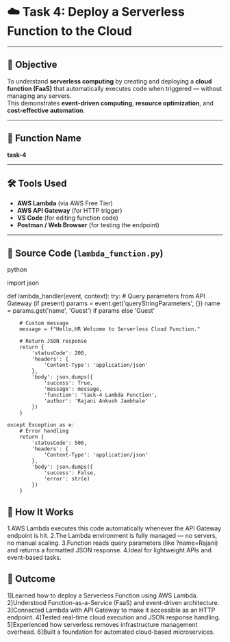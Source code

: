 # ☁️ Task 4: Deploy a Serverless Function to the Cloud

---

## 🎯 Objective
To understand **serverless computing** by creating and deploying a **cloud function (FaaS)** that automatically executes code when triggered — without managing any servers.  
This demonstrates **event-driven computing**, **resource optimization**, and **cost-effective automation**.

---

## 🧩 Function Name
**task-4**

---

## 🛠️ Tools Used
- **AWS Lambda** (via AWS Free Tier)  
- **AWS API Gateway** (for HTTP trigger)  
- **VS Code** (for editing function code)  
- **Postman / Web Browser** (for testing the endpoint)

---

## 📂 Source Code (`lambda_function.py`)

python

import json

def lambda_handler(event, context):
    try:
        # Query parameters from API Gateway (if present)
        params = event.get('queryStringParameters', {})
        name = params.get('name', 'Guest') if params else 'Guest'
        
        # Custom message
        message = f"Hello,HR Welcome to Serverless Cloud Function."
        
        # Return JSON response
        return {
            'statusCode': 200,
            'headers': {
                'Content-Type': 'application/json'
            },
            'body': json.dumps({
                'success': True,
                'message': message,
                'function': 'task-4 Lambda Function',
                'author': 'Rajani Ankush Jambhale'
            })
        }

    except Exception as e:
        # Error handling
        return {
            'statusCode': 500,
            'headers': {
                'Content-Type': 'application/json'
            },
            'body': json.dumps({
                'success': False,
                'error': str(e)
            })
        }

## 🧠 How It Works

1.AWS Lambda executes this code automatically whenever the API Gateway endpoint is hit.
2.The Lambda environment is fully managed — no servers, no manual scaling.
3.Function reads query parameters (like ?name=Rajani) and returns a formatted JSON response.
4.Ideal for lightweight APIs and event-based tasks.

## 🏁 Outcome

1]Learned how to deploy a Serverless Function using AWS Lambda.
2]Understood Function-as-a-Service (FaaS) and event-driven architecture.
3]Connected Lambda with API Gateway to make it accessible as an HTTP endpoint.
4]Tested real-time cloud execution and JSON response handling.
5]Experienced how serverless removes infrastructure management overhead.
6]Built a foundation for automated cloud-based microservices.
